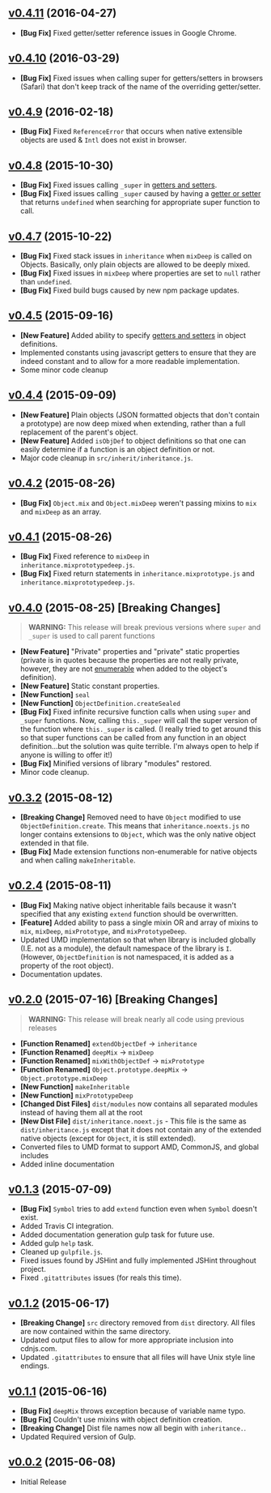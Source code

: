 ## [v0.4.11](https://github.com/bsara/inheritance.js/tree/v0.4.11) (2016-04-27)

* **[Bug Fix]** Fixed getter/setter reference issues in Google Chrome.


## [v0.4.10](https://github.com/bsara/inheritance.js/tree/v0.4.10) (2016-03-29)

* **[Bug Fix]** Fixed issues when calling super for getters/setters in browsers (Safari) that don't keep track of the name of the overriding getter/setter.


## [v0.4.9](https://github.com/bsara/inheritance.js/tree/v0.4.9) (2016-02-18)

* **[Bug Fix]** Fixed `ReferenceError` that occurs when native extensible objects are used & `Intl` does not exist in browser.


## [v0.4.8](https://github.com/bsara/inheritance.js/tree/v0.4.8) (2015-10-30)

* **[Bug Fix]** Fixed issues calling `_super` in [getters and setters][getters-setters].
* **[Bug Fix]** Fixed issues calling `_super` caused by having a [getter or setter][getters-setters] that returns `undefined` when searching for appropriate super function to call.


## [v0.4.7](https://github.com/bsara/inheritance.js/tree/v0.4.7) (2015-10-22)

* **[Bug Fix]** Fixed stack issues in `inheritance` when `mixDeep` is called on Objects. Basically, only plain objects are allowed to be deeply mixed.
* **[Bug Fix]** Fixed issues in `mixDeep` where properties are set to `null` rather than `undefined`.
* **[Bug Fix]** Fixed build bugs caused by new npm package updates.


## [v0.4.5](https://github.com/bsara/inheritance.js/tree/v0.4.5) (2015-09-16)

* **[New Feature]** Added ability to specify [getters and setters][getters-setters] in object definitions.
* Implemented constants using javascript getters to ensure that they are indeed constant and to allow for a more readable implementation.
* Some minor code cleanup


## [v0.4.4](https://github.com/bsara/inheritance.js/tree/v0.4.4) (2015-09-09)

* **[New Feature]** Plain objects (JSON formatted objects that don't contain a prototype) are now deep mixed when extending, rather than a full replacement of the parent's object.
* **[New Feature]** Added `isObjDef` to object definitions so that one can easily determine if a function is an object definition or not.
* Major code cleanup in `src/inherit/inheritance.js`.


## [v0.4.2](https://github.com/bsara/inheritance.js/tree/v0.4.2) (2015-08-26)

* **[Bug Fix]** `Object.mix` and `Object.mixDeep` weren't passing mixins to `mix` and `mixDeep` as an array.


## [v0.4.1](https://github.com/bsara/inheritance.js/tree/v0.4.1) (2015-08-26)

* **[Bug Fix]** Fixed reference to `mixDeep` in `inheritance.mixprototypedeep.js`.
* **[Bug Fix]** Fixed return statements in `inheritance.mixprototype.js` and `inheritance.mixprototypedeep.js`.


## [v0.4.0](https://github.com/bsara/inheritance.js/tree/v0.4.0) (2015-08-25) **[Breaking Changes]**

> __WARNING:__ This release will break previous versions where `super` and `_super` is used to call parent functions

* **[New Feature]** "Private" properties and "private" static properties (private is in quotes because the properties are not really private, however, they are not [enumerable](https://developer.mozilla.org/en-US/docs/Web/JavaScript/Reference/Global_Objects/Object/defineProperty#Enumerable_attribute) when added to the object's definition).
* **[New Feature]** Static constant properties.
* **[New Function]** `seal`
* **[New Function]** `ObjectDefinition.createSealed`
* **[Bug Fix]** Fixed infinite recursive function calls when using `super` and `_super` functions. Now, calling `this._super` will call the super version of the function where `this._super` is called. (I really tried to get around this so that super functions can be called from any function in an object definition...but the solution was quite terrible. I'm always open to help if anyone is willing to offer it!)
* **[Bug Fix]** Minified versions of library "modules" restored.
* Minor code cleanup.


## [v0.3.2](https://github.com/bsara/inheritance.js/tree/v0.3.2) (2015-08-12)

* **[Breaking Change]** Removed need to have `Object` modified to use `ObjectDefinition.create`. This means that `inheritance.noexts.js` no longer contains extensions to `Object`, which was the only native object extended in that file.
* **[Bug Fix]** Made extension functions non-enumerable for native objects and when calling `makeInheritable`.


## [v0.2.4](https://github.com/bsara/inheritance.js/tree/v0.2.3) (2015-08-11)

* **[Bug Fix]** Making native object inheritable fails because it wasn't specified that any existing `extend` function should be overwritten.
* **[Feature]** Added ability to pass a single mixin OR and array of mixins to `mix`, `mixDeep`, `mixPrototype`, and `mixPrototypeDeep`.
* Updated UMD implementation so that when library is included globally (I.E. not as a module), the default namespace of the library is `I`. (However, `ObjectDefinition` is not namespaced, it is added as a property of the root object).
* Documentation updates.


## [v0.2.0](https://github.com/bsara/inheritance.js/tree/v0.2.0) (2015-07-16) **[Breaking Changes]**

> __WARNING:__ This release will break nearly all code using previous releases

* **[Function Renamed]** `extendObjectDef` -> `inheritance`
* **[Function Renamed]** `deepMix` -> `mixDeep`
* **[Function Renamed]** `mixWithObjectDef` -> `mixPrototype`
* **[Function Renamed]** `Object.prototype.deepMix` -> `Object.prototype.mixDeep`
* **[New Function]** `makeInheritable`
* **[New Function]** `mixPrototypeDeep`
* **[Changed Dist Files]** `dist/modules` now contains all separated modules instead of having them all at the root
* **[New Dist File]** `dist/inheritance.noext.js` - This file is the same as `dist/inheritance.js` except that it does not contain any of the extended native objects (except for `Object`, it is still extended).
* Converted files to UMD format to support AMD, CommonJS, and global includes
* Added inline documentation


## [v0.1.3](https://github.com/bsara/inheritance.js/tree/v0.1.3) (2015-07-09)

* **[Bug Fix]** `Symbol` tries to add `extend` function even when `Symbol` doesn't exist.
* Added Travis CI integration.
* Added documentation generation gulp task for future use.
* Added gulp `help` task.
* Cleaned up `gulpfile.js`.
* Fixed issues found by JSHint and fully implemented JSHint throughout project.
* Fixed `.gitattributes` issues (for reals this time).


## [v0.1.2](https://github.com/bsara/inheritance.js/tree/v0.1.2) (2015-06-17)

* **[Breaking Change]** `src` directory removed from `dist` directory. All files are
now contained within the same directory.
* Updated output files to allow for more appropriate inclusion into cdnjs.com.
* Updated `.gitattributes` to ensure that all files will have Unix style line endings.


## [v0.1.1](https://github.com/bsara/inheritance.js/tree/v0.1.1) (2015-06-16)

* **[Bug Fix]** `deepMix` throws exception because of variable name typo.
* **[Bug Fix]** Couldn't use mixins with object definition creation.
* **[Breaking Change]** Dist file names now all begin with `inheritance.`.
* Updated Required version of Gulp.


## [v0.0.2](https://github.com/bsara/inheritance.js/tree/v0.0.2) (2015-06-08)

* Initial Release



[getters-setters]: https://developer.mozilla.org/en-US/docs/Web/JavaScript/Guide/Working_with_Objects#Defining_getters_and_setters

